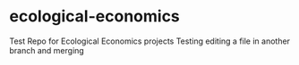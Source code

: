 # ecological-economics
Test Repo for Ecological Economics projects
Testing editing a file in another branch and merging
